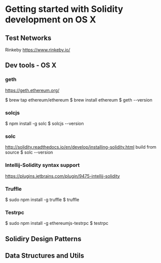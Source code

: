 # Getting started with Solidity development on OS X

## Test Networks

Rinkeby
https://www.rinkeby.io/

## Dev tools - OS X

### geth
https://geth.ethereum.org/

$ brew tap ethereum/ethereum
$ brew install ethereum
$ geth --version

### solcjs
$ npm install -g solc
$ solcjs --version

### solc 
http://solidity.readthedocs.io/en/develop/installing-solidity.html
build from source
$ solc --version

### Intellij-Solidity syntax support 
https://plugins.jetbrains.com/plugin/9475-intellij-solidity

### Truffle 
$ sudo npm install -g truffle
$ truffle

### Testrpc
$ sudo npm install -g ethereumjs-testrpc
$ testrpc


## Solidiry Design Patterns


## Data Structures and Utils
